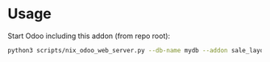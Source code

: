 # Usage

Start Odoo including this addon (from repo root):

```bash
python3 scripts/nix_odoo_web_server.py --db-name mydb --addon sale_layout_category_hide_detail
```

